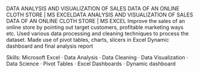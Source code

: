 DATA ANALYSIS AND VISUALIZATION OF SALES DATA OF AN ONLINE CLOTH STORE | MS EXCELDATA ANALYSIS AND VISUALIZATION OF SALES DATA OF AN ONLINE CLOTH STORE | MS EXCEL
Improve the sales of an online store by pointing out target customers, profitable marketing ways etc.
Used various data processing and cleaning techniques to process the dataset.
Made use of pivot tables, charts, slicers in Excel
Dynamic dashboard and final analysis report

Skills: Microsoft Excel · Data Analysis · Data Cleaning · Data Visualization · Data Science · Pivot Tables · Excel Dashboards · Dynamic dashboard
